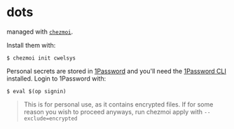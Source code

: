 # dots

managed with [`chezmoi`](https://github.com/twpayne/chezmoi).

Install them with:

```console
$ chezmoi init cwelsys
```

Personal secrets are stored in [1Password](https://1password.com) and you'll
need the [1Password CLI](https://developer.1password.com/docs/cli/) installed.
Login to 1Password with:

```console
$ eval $(op signin)
```

> This is for personal use, as it contains encrypted files. If for some reason you wish to proceed anyways, run chezmoi apply with `--exclude=encrypted`
